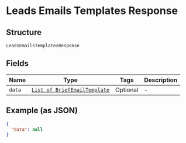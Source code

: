 
# Leads Emails Templates Response

## Structure

`LeadsEmailsTemplatesResponse`

## Fields

| Name | Type | Tags | Description |
|  --- | --- | --- | --- |
| `data` | [`List of BriefEmailTemplate`](../../doc/models/brief-email-template.md) | Optional | - |

## Example (as JSON)

```json
{
  "data": null
}
```

